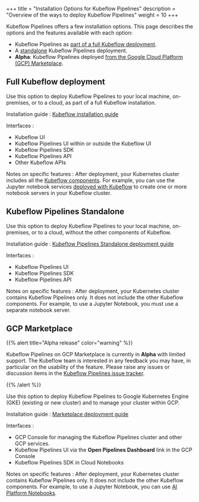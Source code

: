 +++
title = "Installation Options for Kubeflow Pipelines"
description = "Overview of the ways to deploy Kubeflow Pipelines"
weight = 10
+++

Kubeflow Pipelines offers a few installation options.
This page describes the options and the features available
with each option:

* Kubeflow Pipelines as [part of a full Kubeflow deployment](#full-kubeflow).
* A [standalone](#standalone) Kubeflow Pipelines deployment.
* **Alpha**: Kubeflow Pipelines deployed [from the
  Google Cloud Platform (GCP) Marketplace](#marketplace).

<a id="full-kubeflow"></a>
## Full Kubeflow deployment

Use this option to deploy Kubeflow Pipelines to your local machine, on-premises, 
or to a cloud, as part of a full Kubeflow installation.

Installation guide
: [Kubeflow installation guide](/docs/started/getting-started/)

Interfaces
:
  * Kubeflow UI
  * Kubeflow Pipelines UI within or outside the Kubeflow UI
  * Kubeflow Pipelines SDK
  * Kubeflow Pipelines API
  * Other Kubeflow APIs

Notes on specific features
: After deployment, your Kubernetes cluster includes all the 
  [Kubeflow components](/docs/components/).
  For example, you can use the Jupyter notebook services 
  [deployed with Kubeflow](/docs/notebooks/) to create one or more notebook 
  servers in your Kubeflow cluster.

<a id="standalone"></a>
## Kubeflow Pipelines Standalone

Use this option to deploy Kubeflow Pipelines to your local machine, on-premises,
or to a cloud, without the other components of Kubeflow.

Installation guide
: [Kubeflow Pipelines Standalone deployment 
  guide](/docs/pipelines/standalone-deployment-gcp/)

Interfaces
: 
  * Kubeflow Pipelines UI
  * Kubeflow Pipelines SDK
  * Kubeflow Pipelines API


Notes on specific features
: After deployment, your Kubernetes cluster contains Kubeflow Pipelines only. 
  It does not include the other Kubeflow components. 
  For example, to use a Jupyter Notebook, you must use a separate notebook 
  server.


<a id="marketplace"></a>
## GCP Marketplace

{{% alert title="Alpha release" color="warning" %}}
<p>Kubeflow Pipelines on GCP Marketplace is currently in <b>Alpha</b> with 
  limited support. The Kubeflow team is interested in any feedback you may have,
  in particular on the usability of the feature. Please raise any issues
  or discussion items in the
  <a href="https://github.com/kubeflow/pipelines/issues">Kubeflow Pipelines 
  issue tracker</a>.</p>
{{% /alert %}}

Use this option to deploy Kubeflow Pipelines to Google Kubernetes Engine (GKE)
(existing or new cluster) and to manage your cluster within GCP.

Installation guide
: [Marketplace deployment 
  guide](https://github.com/kubeflow/pipelines/blob/master/manifests/gcp_marketplace/guide.md)

Interfaces
: 
  * GCP Console for managing the Kubeflow Pipelines cluster and other GCP 
    services.
  * Kubeflow Pipelines UI via the **Open Pipelines Dashboard** link in the 
    GCP Console
  * Kubeflow Pipelines SDK in Cloud Notebooks


Notes on specific features
: After deployment, your Kubernetes cluster contains Kubeflow Pipelines only. 
  It does not include the other Kubeflow components. 
  For example, to use a Jupyter Notebook, you can use [AI Platform 
  Notebooks](https://cloud.google.com/ai-platform/notebooks/docs/).
